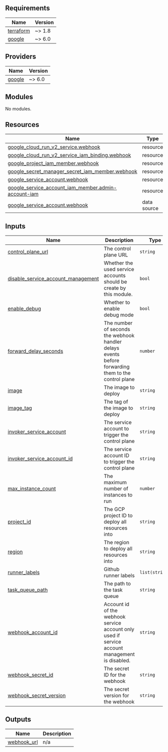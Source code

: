 <!-- BEGIN_TF_DOCS -->
## Requirements

| Name | Version |
|------|---------|
| <a name="requirement_terraform"></a> [terraform](#requirement\_terraform) | ~> 1.8 |
| <a name="requirement_google"></a> [google](#requirement\_google) | ~> 6.0 |

## Providers

| Name | Version |
|------|---------|
| <a name="provider_google"></a> [google](#provider\_google) | ~> 6.0 |

## Modules

No modules.

## Resources

| Name | Type |
|------|------|
| [google_cloud_run_v2_service.webhook](https://registry.terraform.io/providers/hashicorp/google/latest/docs/resources/cloud_run_v2_service) | resource |
| [google_cloud_run_v2_service_iam_binding.webhook](https://registry.terraform.io/providers/hashicorp/google/latest/docs/resources/cloud_run_v2_service_iam_binding) | resource |
| [google_project_iam_member.webhook](https://registry.terraform.io/providers/hashicorp/google/latest/docs/resources/project_iam_member) | resource |
| [google_secret_manager_secret_iam_member.webhook](https://registry.terraform.io/providers/hashicorp/google/latest/docs/resources/secret_manager_secret_iam_member) | resource |
| [google_service_account.webhook](https://registry.terraform.io/providers/hashicorp/google/latest/docs/resources/service_account) | resource |
| [google_service_account_iam_member.admin-account-iam](https://registry.terraform.io/providers/hashicorp/google/latest/docs/resources/service_account_iam_member) | resource |
| [google_service_account.webhook](https://registry.terraform.io/providers/hashicorp/google/latest/docs/data-sources/service_account) | data source |

## Inputs

| Name | Description | Type | Default | Required |
|------|-------------|------|---------|:--------:|
| <a name="input_control_plane_url"></a> [control\_plane\_url](#input\_control\_plane\_url) | The control plane URL | `string` | n/a | yes |
| <a name="input_disable_service_account_management"></a> [disable\_service\_account\_management](#input\_disable\_service\_account\_management) | Whether the used service accounts should be create by this module. | `bool` | n/a | yes |
| <a name="input_enable_debug"></a> [enable\_debug](#input\_enable\_debug) | Whether to enable debug mode | `bool` | n/a | yes |
| <a name="input_forward_delay_seconds"></a> [forward\_delay\_seconds](#input\_forward\_delay\_seconds) | The number of seconds the webhook handler delays events before forwarding them to the control plane | `number` | n/a | yes |
| <a name="input_image"></a> [image](#input\_image) | The image to deploy | `string` | n/a | yes |
| <a name="input_image_tag"></a> [image\_tag](#input\_image\_tag) | The tag of the image to deploy | `string` | n/a | yes |
| <a name="input_invoker_service_account"></a> [invoker\_service\_account](#input\_invoker\_service\_account) | The service account to trigger the control plane | `string` | n/a | yes |
| <a name="input_invoker_service_account_id"></a> [invoker\_service\_account\_id](#input\_invoker\_service\_account\_id) | The service account ID to trigger the control plane | `string` | n/a | yes |
| <a name="input_max_instance_count"></a> [max\_instance\_count](#input\_max\_instance\_count) | The maximum number of instances to run | `number` | n/a | yes |
| <a name="input_project_id"></a> [project\_id](#input\_project\_id) | The GCP project ID to deploy all resources into | `string` | n/a | yes |
| <a name="input_region"></a> [region](#input\_region) | The region to deploy all resources into | `string` | `"europe-west1"` | no |
| <a name="input_runner_labels"></a> [runner\_labels](#input\_runner\_labels) | Github runner labels | `list(string)` | n/a | yes |
| <a name="input_task_queue_path"></a> [task\_queue\_path](#input\_task\_queue\_path) | The path to the task queue | `string` | n/a | yes |
| <a name="input_webhook_account_id"></a> [webhook\_account\_id](#input\_webhook\_account\_id) | Account id of the webhook service account only used if service account management is disabled. | `string` | n/a | yes |
| <a name="input_webhook_secret_id"></a> [webhook\_secret\_id](#input\_webhook\_secret\_id) | The secret ID for the webhook | `string` | n/a | yes |
| <a name="input_webhook_secret_version"></a> [webhook\_secret\_version](#input\_webhook\_secret\_version) | The secret version for the webhook | `string` | n/a | yes |

## Outputs

| Name | Description |
|------|-------------|
| <a name="output_webhook_url"></a> [webhook\_url](#output\_webhook\_url) | n/a |
<!-- END_TF_DOCS -->